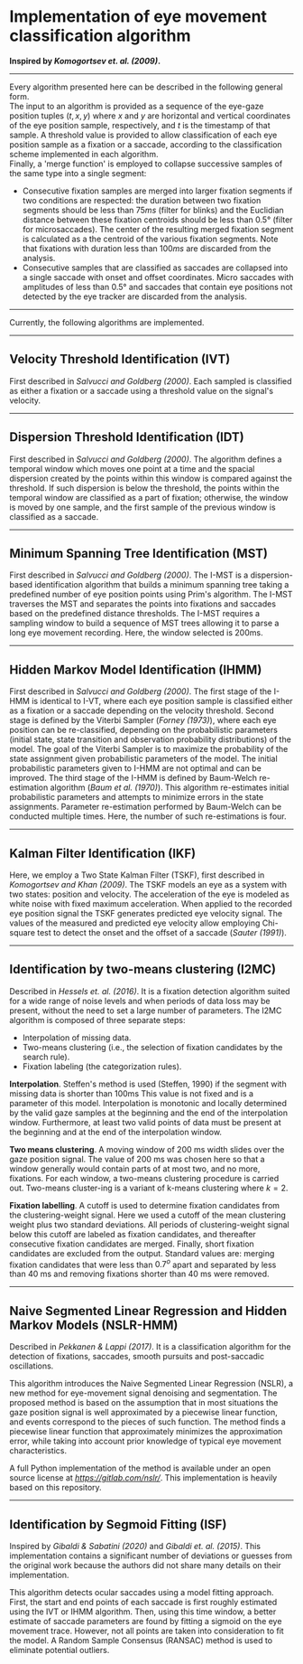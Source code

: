 # Implementation of eye movement classification algorithm

**Inspired by _Komogortsev et. al. (2009)_.**

---

Every algorithm presented here can be described in the following general form.  
The input to an algorithm is provided as
a sequence of the eye-gaze position tuples $(t, x, y)$ where $x$ and $y$ are horizontal and vertical coordinates of the eye position sample, respectively, and $t$ is the timestamp of that sample. A threshold value is provided to allow classification of each eye position sample as a fixation or a saccade, according to the classification scheme implemented in each algorithm.  
Finally, a 'merge function' is employed to collapse successive samples of the same type into a single segment:

- Consecutive fixation samples are merged into larger fixation segments if two conditions are respected: the duration between two fixation segments should be less than $75 ms$ (filter for blinks) and the Euclidian distance between these fixation centroids should be less than $0.5$° (filter for microsaccades). The center of the resulting merged fixation segment is calculated as a the centroid of the various fixation segments. Note that fixations with duration less than $100 ms$ are discarded from the analysis.
- Consecutive samples that are classified as saccades are collapsed into a single saccade with onset and offset coordinates. Micro saccades with amplitudes of less than $0.5$° and saccades that contain eye positions not detected by the eye tracker are discarded from the analysis.

---

Currently, the following algorithms are implemented.

---

## Velocity Threshold Identification (IVT)

First described in _Salvucci and Goldberg (2000)_. Each sampled is classified as either a fixation or a saccade using a threshold value on the signal's velocity.

---

## Dispersion Threshold Identification (IDT)

First described in _Salvucci and Goldberg (2000)_. The algorithm defines a temporal window which moves one point at a time and the spacial dispersion created by the points within this window is compared against the threshold. If such dispersion is below the threshold, the points within the temporal window are classified as a part of fixation; otherwise, the window is moved by one sample, and the first sample of the previous window is classified as a saccade.

---

## Minimum Spanning Tree Identification (MST)

First described in _Salvucci and Goldberg (2000)_. The I-MST is a dispersion-based identification algorithm that builds a minimum spanning tree taking a predefined number of eye position points using Prim's algorithm. The I-MST traverses the MST and separates the points into fixations and saccades based on the predefined distance thresholds. The I-MST requires a sampling window to build a sequence of MST trees allowing it to parse a long eye movement recording. Here, the window selected is 200ms.

---

## Hidden Markov Model Identification (IHMM)

First described in _Salvucci and Goldberg (2000)_. The first stage of the I-HMM is identical to I-VT, where each eye position sample is classified either as a fixation or a saccade depending on the velocity threshold. Second stage is defined by the Viterbi Sampler (_Forney (1973)_), where each eye position can be re-classified, depending on the probabilistic parameters (initial state, state transition and observation probability distributions) of the model. The goal of the Viterbi Sampler is to maximize the probability of the state assignment given probabilistic parameters of the model. The initial probabilistic parameters given to I-HMM are not optimal and can be improved. The third stage of the I-HMM is defined by Baum-Welch re-estimation algorithm (_Baum et al. (1970)_). This algorithm re-estimates initial probabilistic parameters and attempts to minimize errors in the state assignments. Parameter re-estimation performed by Baum-Welch can be conducted multiple times. Here, the number of such re-estimations is four.

---

## Kalman Filter Identification (IKF)

Here, we employ a Two State Kalman Filter (TSKF), first described in _Komogortsev and Khan (2009)_. The TSKF models an eye as a system with two states: position and velocity. The acceleration of the eye is modeled as white noise with fixed maximum acceleration. When applied to the recorded eye position signal the TSKF generates predicted eye velocity signal. The values of the measured and predicted eye velocity allow employing Chi-square test to detect the onset and the offset of a saccade (_Sauter (1991)_).

---

## Identification by two-means clustering (I2MC)

Described in _Hessels et. al. (2016)_. It is a fixation detection algorithm suited for a wide range of noise levels and when periods of data loss may be present, without the need to set a large number of parameters.
The I2MC algorithm is composed of three separate steps:

- Interpolation of missing data.
- Two-means clustering (i.e., the selection of fixation candidates by the search rule).
- Fixation labeling (the categorization rules).

**Interpolation**. Steffen's method is used (Steffen, 1990) if the segment with missing data is shorter than 100ms This value is not fixed and is a parameter of this model. Interpolation is monotonic and locally determined by the valid gaze samples at the beginning and the end of the interpolation window. Furthermore, at least two valid points of data must be present at the beginning and at the end of the interpolation window.

**Two means clustering**. A moving window of 200 ms width slides over the gaze position signal. The value of 200 ms was chosen here so that a window generally would contain parts of at most two, and no more, fixations. For each window, a two-means clustering procedure is carried out. Two-means cluster-ing is a variant of k-means clustering where $k = 2$.

**Fixation labelling**. A cutoff is used to determine fixation candidates from the clustering-weight signal. Here we used a cutoff of the mean clustering weight plus two standard deviations. All periods of clustering-weight signal below this cutoff are labeled as fixation candidates, and thereafter consecutive fixation candidates are merged. Finally, short fixation candidates are excluded from the output. Standard values are: merging fixation candidates that were less than $0.7^o$ apart and separated by less than $40$ ms and removing fixations shorter than $40$ ms were removed.

---

## Naive Segmented Linear Regression and Hidden Markov Models (NSLR-HMM)

Described in _Pekkanen & Lappi (2017)_. It is a classification algorithm for the detection of fixations, saccades, smooth pursuits and post-saccadic oscillations.

This algorithm introduces the Naive Segmented Linear Regression (NSLR), a new method for eye-movement signal denoising and segmentation. The proposed method is based on the assumption that in most situations the gaze position signal is well approximated by a piecewise linear function, and events correspond to the pieces of such function. The method finds a piecewise linear function that approximately minimizes the approximation error, while taking into account prior knowledge of typical eye movement characteristics.

A full Python implementation of the method is available under an open source license at _https://gitlab.com/nslr/_. This implementation is heavily based on this repository.

---

## Identification by Segmoid Fitting (ISF)

Inspired by _Gibaldi & Sabatini (2020)_ and _Gibaldi et. al. (2015)_. This implementation contains a significant number of deviations or guesses from the original work because the authors did not share many details on their implementation.

This algorithm detects ocular saccades using a model fitting approach. First, the start and end points of each saccade is first roughly estimated using the IVT or IHMM algorithm. Then, using this time window, a better estimate of saccade parameters are found by fitting a sigmoid on the eye movement trace. However, not all points are taken into consideration to fit the model. A Random Sample Consensus (RANSAC) method is used to eliminate potential outliers.
